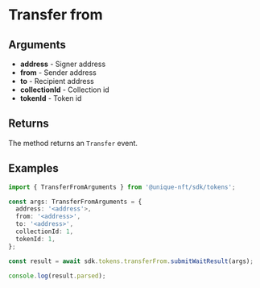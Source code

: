 # Transfer from

## Arguments

- **address** - Signer address
- **from** - Sender address
- **to** - Recipient address
- **collectionId** - Collection id
- **tokenId** - Token id

## Returns

The method returns an `Transfer` event.

## Examples

```ts
import { TransferFromArguments } from '@unique-nft/sdk/tokens';

const args: TransferFromArguments = {
  address: '<address'>,
  from: '<address>',
  to: '<address>',
  collectionId: 1,
  tokenId: 1,
};

const result = await sdk.tokens.transferFrom.submitWaitResult(args);

console.log(result.parsed);
```
